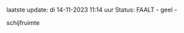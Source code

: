 laatste update: 
di 14-11-2023 11:14   uur 
Status: FAALT - geel - 
<div class="service Y">schijfruimte</div>